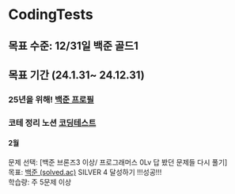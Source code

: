 # CodingTests

## 목표 수준: 12/31일 백준 골드1
## 목표 기간 (24.1.31~ 24.12.31)
### 25년을 위해!   [백준 프로필](https://solved.ac/profile/sim3412)

### 코테 정리 노션 [코딩테스트](https://sim34122.oopy.io/a6f38ded-700c-4bdd-ad22-8416d4b82d61)

#### 2월
문제 선택: [백준 브론즈3 이상/ 프로그래머스 0Lv 답 봤던 문제들 다시 풀기] <br>
목표: [백준 (solved.ac)](https://solved.ac/class?class=2) SILVER 4 달성하기 !!!성공!!!<br> 
학습량: 주 5문제 이상
